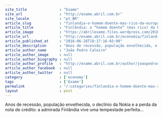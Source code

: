 ```yaml
---
site_title               : "Exame"
site_url                 : "http://exame.abril.com.br"
site_locale              : "pt_BR"
article_slug             : "finlandia-o-homem-doente-mas-rico-da-europa"
article_title            : "Finlândia: o “homem doente” (mas rico) da Europa"
article_image            : "https://abrilexame.files.wordpress.com/2016/09/size_960_16_9_laponia-finlandia2.jpg?quality=70&strip=all&w=960"
article_url              : "http://exame.abril.com.br/economia/finlandia-o-homem-doente-mas-rico-da-europa/"
article_published_at     : "2016-06-28T18:17:16-03:00"
article_description      : "Anos de recessão, população envelhecida, o declínio da Nokia e a perda da nota de crédito: a admirada Finlândia vive uma tempestade perfeita..."
article_author_name      : "João Pedro Caleiro"
article_author_image     : null
article_author_biography : null
article_author_profile   : "http://exame.abril.com.br/author/joaopedrocaleiro/"
article_author_facebook  : null
article_author_twitter   : null
category                 : ['economy']
tags                     : ['Exame']
permalink                : "/:categories/finlandia-o-homem-doente-mas-rico-da-europa/"
layout                   : post
---
```


Anos de recessão, população envelhecida, o declínio da Nokia e a perda da nota de crédito: a admirada Finlândia vive uma tempestade perfeita...
